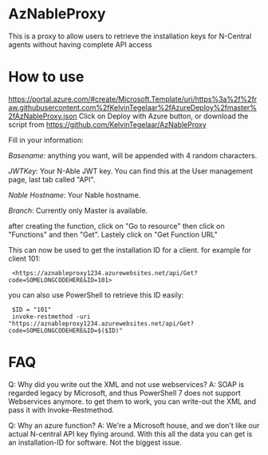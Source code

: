 # AzNableProxy
This is a proxy to allow users to retrieve the installation keys for N-Central agents without having complete API access

# How to use

https://portal.azure.com/#create/Microsoft.Template/uri/https%3a%2f%2fraw.githubusercontent.com%2fKelvinTegelaar%2fAzureDeploy%2fmaster%2fAzNableProxy.json
Click on Deploy with Azure button, or download the script from https://github.com/KelvinTegelaar/AzNableProxy

Fill in your information:

*Basename:* anything you want, will be appended with 4 random characters.

*JWTKey*: Your N-Able JWT key. You can find this at the User management page, last tab called "API".

*Nable Hostname*: Your Nable hostname.

*Branch*: Currently only Master is available.

after creating the function, click on "Go to resource" then click on "Functions" and then "Get". Lastely click on "Get Function URL"

This can now be used to get the installation ID for a client. for example for client 101:

     <https://aznableproxy1234.azurewebsites.net/api/Get?code=SOMELONGCODEHERE&ID=101>

you can also use PowerShell to retrieve this ID easily:

     $ID = "101"
     invoke-restmethod -uri "https://aznableproxy1234.azurewebsites.net/api/Get?code=SOMELONGCODEHERE&ID=$($ID)"

# FAQ

Q: Why did you write out the XML and not use webservices?
A: SOAP is regarded legacy by Microsoft, and thus PowerShell 7 does not support Webservices anymore. to get them to work, you can write-out the XML and pass it with Invoke-Restmethod.

Q: Why an azure function?
A: We're a Microsoft house, and we don't like our actual N-central API key flying around. With this all the data you can get is an installation-ID for software. Not the biggest issue.